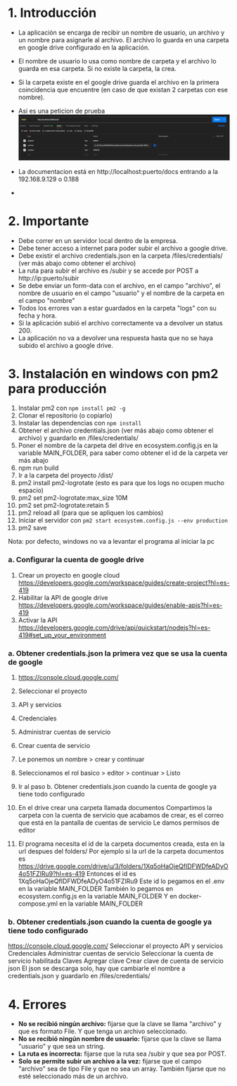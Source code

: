 # 1. Introducción

* La aplicación se encarga de recibir un nombre de usuario, un archivo y un nombre para asignarle al archivo. El archivo lo guarda en una carpeta en google drive configurado en la aplicación.

* El nombre de usuario lo usa como nombre de carpeta y el archivo lo guarda en esa carpeta. Si no existe la carpeta, la crea.

* Si la carpeta existe en el google drive guarda el archivo en la primera coincidencia que encuentre (en caso de que existan 2 carpetas con ese nombre).
* Asi es una peticion de prueba ![READMEimg.png](READMEimg.png)
* La documentacion está en http://localhost:puerto/docs entrando a la 192.168.9.129 o 0.188
* 
# 2. Importante
* Debe correr en un servidor local dentro de la empresa.
* Debe tener acceso a internet para poder subir el archivo a google drive.
* Debe existir el archivo credentials.json en la carpeta /files/credentials/ (ver más abajo como obtener el archivo)
* La ruta para subir el archivo es /subir y se accede por POST a http://ip:puerto/subir
* Se debe enviar un form-data con el archivo, en el campo "archivo", el nombre de usuario en el campo "usuario" y el nombre de la carpeta en el campo "nombre"
* Todos los errores van a estar guardados en la carpeta "logs" con su fecha y hora.
* Si la aplicación subió el archivo correctamente va a devolver un status 200.
* La aplicación no va a devolver una respuesta hasta que no se haya subido el archivo a google drive.

# 3. Instalación en windows con pm2 para producción
1. Instalar pm2 con `npm install pm2 -g`
2. Clonar el repositorio (o copiarlo)
3. Instalar las dependencias con `npm install`
4. Obtener el archivo credentials.json (ver más abajo como obtener el archivo) y guardarlo en /files/credentials/
5. Poner el nombre de la carpeta del drive en ecosystem.config.js en la variable MAIN_FOLDER, para saber como obtener el id de la carpeta ver más abajo
6. npm run build
7. Ir a la carpeta del proyecto /dist/
8. pm2 install pm2-logrotate (esto es para que los logs no ocupen mucho espacio)
9. pm2 set pm2-logrotate:max_size 10M
10. pm2 set pm2-logrotate:retain 5
11. pm2 reload all (para que se apliquen los cambios)
12. Iniciar el servidor con `pm2 start ecosystem.config.js --env production`
13. pm2 save

Nota: por defecto, windows no va a levantar el programa al iniciar la pc

### a. Configurar la cuenta de google drive
1. Crear un proyecto en google cloud https://developers.google.com/workspace/guides/create-project?hl=es-419
2. Habilitar la API de google drive https://developers.google.com/workspace/guides/enable-apis?hl=es-419
3. Activar la API https://developers.google.com/drive/api/quickstart/nodejs?hl=es-419#set_up_your_environment

### a. Obtener credentials.json la primera vez que se usa la cuenta de google
1. https://console.cloud.google.com/
2. Seleccionar el proyecto
3. API y servicios
4. Credenciales
5. Administrar cuentas de servicio
6. Crear cuenta de servicio
7. Le ponemos un nombre > crear y continuar
8. Seleccionamos el rol basico > editor > continuar > Listo
9. Ir al paso b. Obtener credentials.json cuando la cuenta de google ya tiene todo configurado

10. En el drive crear una carpeta llamada documentos
Compartimos la carpeta con la cuenta de servicio que acabamos de crear, es el correo que está en la pantalla de cuentas de servicio
Le damos permisos de editor

11. El programa necesita el id de la carpeta documentos creada, esta en la url despues del folders/
Por ejemplo si la url de la carpeta documentos es https://drive.google.com/drive/u/3/folders/1Xq5oHaOjeQfIDFWDfeADyO4o51FZlRu9?hl=es-419
Entonces el id es 1Xq5oHaOjeQfIDFWDfeADyO4o51FZlRu9
Este id lo pegamos en el .env en la variable MAIN_FOLDER
También lo pegamos en ecosystem.config.js en la variable MAIN_FOLDER
Y en docker-compose.yml en la variable MAIN_FOLDER

### b. Obtener credentials.json cuando la cuenta de google ya tiene todo configurado
https://console.cloud.google.com/
Seleccionar el proyecto
API y servicios
Credenciales
Administrar cuentas de servicio
Seleccionar la cuenta de servicio habilitada
Claves
Agregar clave
Crear clave de cuenta de servicio
json
El json se descarga solo, hay que cambiarle el nombre a credentials.json y guardarlo en /files/credentials/

# 4. Errores
* **No se recibió ningún archivo:** fijarse que la clave se llama "archivo" y que es formato File. Y que tenga un archivo seleccionado.
* **No se recibió ningún nombre de usuario:** fijarse que la clave se llama "usuario" y que sea un string.
* **La ruta es incorrecta:** fijarse que la ruta sea /subir y que sea por POST.
* **Solo se permite subir un archivo a la vez:** fijarse que el campo "archivo" sea de tipo File y que no sea un array. También fijarse que no esté seleccionado más de un archivo.
